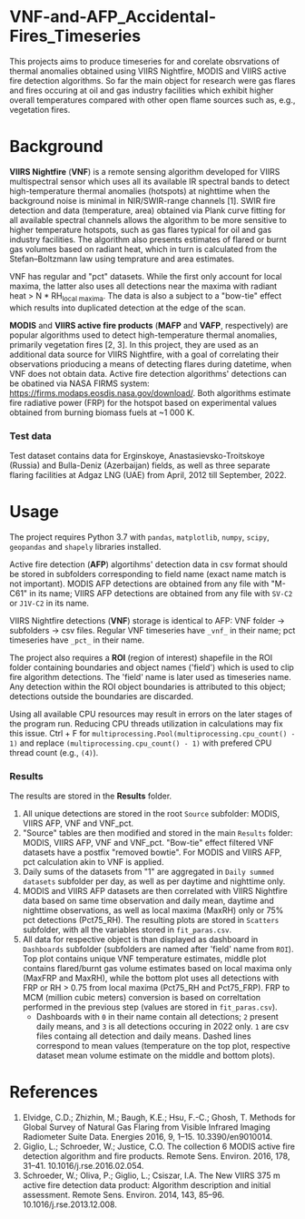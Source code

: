 # VNF-and-AFP_Accidental-Fires_Timeseries
This projects aims to produce timeseries for and corelate obsrvations of thermal anomalies obtained using VIIRS Nightfire, MODIS and VIIRS active fire detection algorithms. So far the main object for research were gas flares and fires occuring at oil and gas industry facilities which exhibit higher overall temperatures compared with other open flame sources such as, e.g., vegetation fires.

# Background

**VIIRS Nightfire** (**VNF**) is a remote sensing algorithm developed for VIIRS multispectral sensor which uses all its available IR spectral bands to detect high-temperature thermal anomalies (hotspots) at nighttime when the background noise is minimal in NIR/SWIR-range channels [1]. SWIR fire detection and data (temperature, area) obtained via Plank curve fitting for all available spectral channels allows the algorithm to be more sensitive to higher temperature hotspots, such as gas flares typical for oil and gas industry facilities. The algorithm also presents estimates of flared or burnt gas volumes based on radiant heat, which in turn is calculated from the Stefan–Boltzmann law using temprature and area estimates.

VNF has regular and "pct" datasets. While the first only account for local maxima, the latter also uses all detections near the maxima with radiant heat > N * RH<sub>local maxima</sub>. The data is also a subject to a "bow-tie" effect which results into duplicated detection at the edge of the scan.

**MODIS** and **VIIRS active fire products** (**MAFP** and **VAFP**, respectively) are popular algorithms used to detect high-temperature thermal anomalies, primarily vegetation fires [2, 3]. In this project, they are used as an additional data source for VIIRS Nightfire, with a goal of correlating their observations prioducing a means of detecting flares during datetime, when VNF does not obtain data. Active fire detection algorithms' detections can be obatined via NASA FIRMS system: https://firms.modaps.eosdis.nasa.gov/download/. Both algorithms estimate fire radiative power (FRP) for the hotspot based on experimental values obtained from burning biomass fuels at ~1 000 K.

### Test data

Test dataset contains data for Erginskoye, Anastasievsko-Troitskoye (Russia) and Bulla-Deniz (Azerbaijan) fields, as well as three separate flaring facilities at Adgaz LNG (UAE) from April, 2012 till September, 2022.

# Usage

The project requires Python 3.7 with ```pandas```, ```matplotlib```, ```numpy```, ```scipy```, ```geopandas``` and ```shapely``` libraries installed.

Active fire detection (**AFP**) algortihms' detection data in csv format should be stored in subfolders corresponding to field name (exact name match is not important). MODIS AFP detections are obtained from any file with "M-C61" in its name; VIIRS AFP detections are obtained from any file with ```SV-C2``` or ```J1V-C2``` in its name.

VIIRS Nightfire detections (**VNF**) storage is identical to AFP: VNF folder → subfolders → csv files. Regular VNF timeseries have ```_vnf_``` in their name; pct timeseries have ```_pct_``` in their name.

The project also requires a **ROI** (region of interest) shapefile in the ROI folder containing boundaries and object names ('field') which is used to clip fire algorithm detections. The 'field' name is later used as timeseries name. Any detection within the ROI object boundaries is attributed to this object; detections outside the boundaries are discarded. 

Using all available CPU resources may result in errors on the later stages of the program run. Reducing CPU threads utilization in calculations may fix this issue. Ctrl + F for ```multiprocessing.Pool(multiprocessing.cpu_count() - 1)``` and replace ```(multiprocessing.cpu_count() - 1)``` with prefered CPU thread count (e.g., ```(4)```).

### Results

The results are stored in the **Results** folder.

1. All unique detections are stored in the root ```Source``` subfolder: MODIS, VIIRS AFP, VNF and VNF_pct. 
1. "Source" tables are then modified and stored in the main ```Results``` folder: MODIS, VIIRS AFP, VNF and VNF_pct. "Bow-tie" effect filtered VNF datasets have a postfix "removed bowtie". For MODIS and VIIRS AFP, pct calculation akin to VNF is applied.
1. Daily sums of the datasets from "1" are aggregated in ```Daily summed datasets``` subfolder per day, as well as per daytime and nighttime only.
1. MODIS and VIIRS AFP datasets are then correlated with VIIRS Nightfire data based on same time observation and daily mean, daytime and nighttime observations, as well as local maxima (MaxRH) only or 75% pct detections (Pct75_RH). The resulting plots are stored in ```Scatters``` subfolder, with all the variables stored in ```fit_paras.csv```.
1. All data for respective object is than displayed as dashboard in ```Dashboards``` subfolder (subfolders are named after 'field' name from ```ROI```). Top plot contains unique VNF temperature estimates, middle plot contains flared/burnt gas volume estimates based on local maxima only (MaxFRP and MaxRH), while the bottom plot uses all detections with FRP or RH > 0.75 from local maxima (Pct75_RH and Pct75_FRP). FRP to MCM (million cubic meters) conversion is based on correltation performed in the previous step (values are stored in ```fit_paras.csv```).
    - Dashboards with ```0``` in their name contain all detections; ```2``` present daily means, and ```3``` is all detections occuring in 2022 only. ```1``` are csv files containg all detection and daily means. Dashed lines correspond to mean values (temperature on the top plot, respective dataset mean volume estimate on the middle and bottom plots).

# References
1. Elvidge, C.D.; Zhizhin, M.; Baugh, K.E.; Hsu, F.-C.; Ghosh, T. Methods for Global Survey of Natural Gas Flaring from Visible Infrared Imaging Radiometer Suite Data. Energies 2016, 9, 1–15. 10.3390/en9010014.
1. Giglio, L.; Schroeder, W.; Justice, C.O. The collection 6 MODIS active fire detection algorithm and fire products. Remote Sens. Environ. 2016, 178, 31–41. 10.1016/j.rse.2016.02.054.
1. Schroeder, W.; Oliva, P.; Giglio, L.; Csiszar, I.A. The New VIIRS 375 m active fire detection data product: Algorithm description and initial assessment. Remote Sens. Environ. 2014, 143, 85–96. 10.1016/j.rse.2013.12.008.
